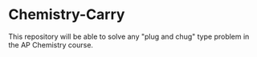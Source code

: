 # Chemistry-Carry
This repository will be able to solve any "plug and chug" type problem in the AP Chemistry course. 
